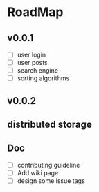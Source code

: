 # RoadMap

## v0.0.1
- [ ] user login
- [ ] user posts
- [ ] search engine
- [ ] sorting algorithms

## v0.0.2

## distributed storage

## Doc
- [ ] contributing guideline
- [ ] Add wiki page
- [ ] design some issue tags